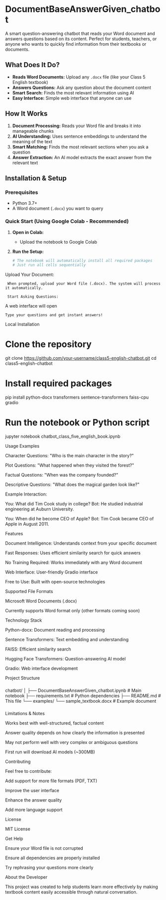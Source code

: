 # DocumentBaseAnswerGiven_chatbot

A smart question-answering chatbot that reads your Word document and answers questions based on its content. Perfect for students, teachers, or anyone who wants to quickly find information from their textbooks or documents.

## What Does It Do? 

- **Reads Word Documents:** Upload any `.docx` file (like your Class 5 English textbook)
- **Answers Questions:** Ask any question about the document content
- **Smart Search:** Finds the most relevant information using AI
- **Easy Interface:** Simple web interface that anyone can use

## How It Works 

1. **Document Processing:** Reads your Word file and breaks it into manageable chunks
2. **AI Understanding:** Uses sentence embeddings to understand the meaning of the text
3. **Smart Matching:** Finds the most relevant sections when you ask a question
4. **Answer Extraction:** An AI model extracts the exact answer from the relevant text

## Installation & Setup 

### Prerequisites

- Python 3.7+
- A Word document (`.docx`) you want to query

### Quick Start (Using Google Colab - Recommended)

1. **Open in Colab:**
   - Upload the notebook to Google Colab

2. **Run the Setup:**
   ```bash
   # The notebook will automatically install all required packages
   # Just run all cells sequentially

Upload Your Document:

     When prompted, upload your Word file (.docx). The system will process it automatically.

     Start Asking Questions:
 
A web interface will open

    Type your questions and get instant answers!

Local Installation


# Clone the repository
git clone https://github.com/your-username/class5-english-chatbot.git
cd class5-english-chatbot

# Install required packages
pip install python-docx transformers sentence-transformers faiss-cpu gradio

# Run the notebook or Python script
jupyter notebook chatbot_class_five_english_book.ipynb

Usage Examples

Character Questions: "Who is the main character in the story?"

Plot Questions: "What happened when they visited the forest?"

Factual Questions: "When was the company founded?"

Descriptive Questions: "What does the magical garden look like?"

Example Interaction:

You: What did Tim Cook study in college?
Bot: He studied industrial engineering at Auburn University.

You: When did he become CEO of Apple?
Bot: Tim Cook became CEO of Apple in August 2011.

Features

Document Intelligence: Understands context from your specific document

Fast Responses: Uses efficient similarity search for quick answers

No Training Required: Works immediately with any Word document

Web Interface: User-friendly Gradio interface

Free to Use: Built with open-source technologies

Supported File Formats

Microsoft Word Documents (.docx)

Currently supports Word format only (other formats coming soon)

Technology Stack

Python-docx: Document reading and processing

Sentence Transformers: Text embedding and understanding

FAISS: Efficient similarity search

Hugging Face Transformers: Question-answering AI model

Gradio: Web interface development

Project Structure
###
chatbot/
│
├── DocumentBaseAnswerGiven_chatbot.ipynb  # Main notebook
├── requirements.txt                       # Python dependencies
├── README.md                              # This file
└── examples/
    └── sample_textbook.docx               # Example document

###
Limitations & Notes

Works best with well-structured, factual content

Answer quality depends on how clearly the information is presented

May not perform well with very complex or ambiguous questions

First run will download AI models (~300MB)

Contributing

Feel free to contribute:

Add support for more file formats (PDF, TXT)

Improve the user interface

Enhance the answer quality

Add more language support

License

MIT License

Get Help

Ensure your Word file is not corrupted

Ensure all dependencies are properly installed

Try rephrasing your questions more clearly

About the Developer

This project was created to help students learn more effectively by making textbook content easily accessible through natural conversation.
